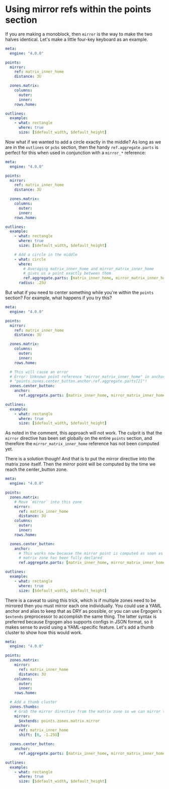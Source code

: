 # Using mirror refs within the points section

If you are making a monoblock, then `mirror` is the way to make the two halves identical. Let's make a little four-key keyboard as an example.

```yaml
meta:
  engine: "4.0.0"

points:
  mirror:
    ref: matrix_inner_home
    distance: 3U

  zones.matrix:
    columns:
      outer:
      inner:
    rows.home:

outlines:
  example:
    - what: rectangle
      where: true
      size: [$default_width, $default_height]
```

Now what if we wanted to add a circle exactly in the middle? As long as we are in the `outlines` or `pcbs` section, then the handy `ref.aggregate.parts` is perfect for this when used in conjunction with a `mirror_*` reference:

```yaml
meta:
  engine: "4.0.0"

points:
  mirror:
    ref: matrix_inner_home
    distance: 3U

  zones.matrix:
    columns:
      outer:
      inner:
    rows.home:

outlines:
  example:
    - what: rectangle
      where: true
      size: [$default_width, $default_height]

    # Add a circle in the middle
    - what: circle
      where:
        # Averaging matrix_inner_home and mirror_matrix_inner_home
        # gives us a point exactly between them
        ref.aggregate.parts: [matrix_inner_home, mirror_matrix_inner_home]
      radius: .25U
```

But what if you need to center something while you're within the `points` section? For example, what happens if you try this?

```yaml
meta:
  engine: "4.0.0"

points:
  mirror:
    ref: matrix_inner_home
    distance: 3U

  zones.matrix:
    columns:
      outer:
      inner:
    rows.home:

  # This will cause an error
  # Error: Unknown point reference "mirror_matrix_inner_home" in anchor
  # "points.zones.center_button.anchor.ref.aggregate.parts[2]"!
  zones.center_button:
    anchor:
      ref.aggregate.parts: [matrix_inner_home, mirror_matrix_inner_home]

outlines:
  example:
    - what: rectangle
      where: true
      size: [$default_width, $default_height]

```

As noted in the comment, this approach will not work. The culprit is that the `mirror` directive has been set globally on the entire `points` section, and therefore the `mirror_matrix_inner_home`  reference has not been computed yet. 

There is a solution though! And that is to put the mirror directive into the matrix zone itself. Then the mirror point will be computed by the time we reach the center_button zone.

```yaml
meta:
  engine: "4.0.0"

points:
  zones.matrix:
    # Move `mirror` into this zone
    mirror:
      ref: matrix_inner_home
      distance: 3U
    columns:
      outer:
      inner:
    rows.home:

  zones.center_button:
    anchor:
      # This works now because the mirror point is computed as soon as the the
      # matrix zone has been fully declared
      ref.aggregate.parts: [matrix_inner_home, mirror_matrix_inner_home]

outlines:
  example:
    - what: rectangle
      where: true
      size: [$default_width, $default_height]

```

There is a caveat to using this trick, which is if multiple zones need to be mirrored then you must mirror each one individually. You could use a YAML anchor and alias to keep that as DRY as possible, or you can use Ergogen's `$extends` preprocessor to accomplish the same thing. The latter syntax is preferred because Ergogen also supports configs in JSON format, so it makes sense to avoid using a YAML-specific feature. Let's add a thumb cluster to show how this would work.

```yaml
meta:
  engine: "4.0.0"

points:
  zones.matrix:
    mirror:
      ref: matrix_inner_home
      distance: 3U
    columns:
      outer:
      inner:
    rows.home:

  # Add a thumb cluster
  zones.thumbs:
    # Grab the mirror directive from the matrix zone so we can mirror this zone identically
    mirror:
      $extends: points.zones.matrix.mirror
    anchor:
      ref: matrix_inner_home
      shift: [0, -1.25U]

  zones.center_button:
    anchor:
      ref.aggregate.parts: [matrix_inner_home, mirror_matrix_inner_home]

outlines:
  example:
    - what: rectangle
      where: true
      size: [$default_width, $default_height]
```

